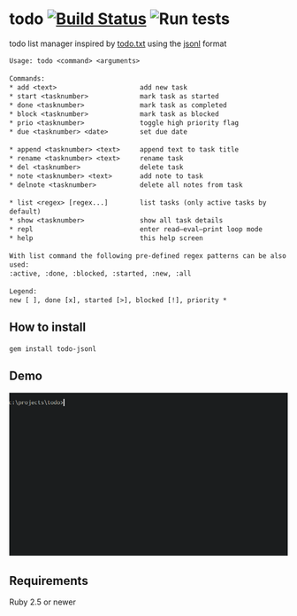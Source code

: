 # todo [![Build Status](https://travis-ci.org/gaborbata/todo.svg?branch=master)](https://travis-ci.org/gaborbata/todo) ![Run tests](https://github.com/gaborbata/todo/workflows/Run%20tests/badge.svg)

todo list manager inspired by [todo.txt](http://todotxt.org) using the [jsonl](http://jsonlines.org) format

```
Usage: todo <command> <arguments>

Commands:
* add <text>                     add new task
* start <tasknumber>             mark task as started
* done <tasknumber>              mark task as completed
* block <tasknumber>             mark task as blocked
* prio <tasknumber>              toggle high priority flag
* due <tasknumber> <date>        set due date

* append <tasknumber> <text>     append text to task title
* rename <tasknumber> <text>     rename task
* del <tasknumber>               delete task
* note <tasknumber> <text>       add note to task
* delnote <tasknumber>           delete all notes from task

* list <regex> [regex...]        list tasks (only active tasks by default)
* show <tasknumber>              show all task details
* repl                           enter read–eval–print loop mode
* help                           this help screen

With list command the following pre-defined regex patterns can be also used:
:active, :done, :blocked, :started, :new, :all

Legend:
new [ ], done [x], started [>], blocked [!], priority *
```

## How to install

```
gem install todo-jsonl
```

## Demo

![todo](todo.gif)

## Requirements

Ruby 2.5 or newer
